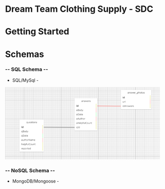 # Dream Team Clothing Supply - SDC

# Getting Started

# Schemas

### -- SQL Schema --
  - SQL/MySql -

![SQL Schema](./images/SQLSchema.png)

### -- NoSQL Schema --
  - MongoDB/Mongoose -
